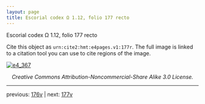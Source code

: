 ```yaml
---
layout: page
title: Escorial codex Ω 1.12, folio 177 recto
---
```


Escorial codex Ω 1.12, folio 177 recto

Cite this object as `urn:cite2:hmt:e4pages.v1:177r`.  The full image is linked to a citation tool you can use to cite regions of the image.

[![e4_367](http://www.homermultitext.org/iipsrv?IIIF=/project/homer/pyramidal/deepzoom/hmt/e4img/2017a/e4_367.tif/full/800,/0/default.jpg)](http://www.homermultitext.org/ict2/?urn=urn:cite2:hmt:e4img.2017a:e4_367) 

<p style="text-align: center; font-style: italic;">Creative Commons Attribution-Noncommercial-Share Alike 3.0 License.</p>

---

previous: [176v](../176v/) | next: [177v](../177v/)